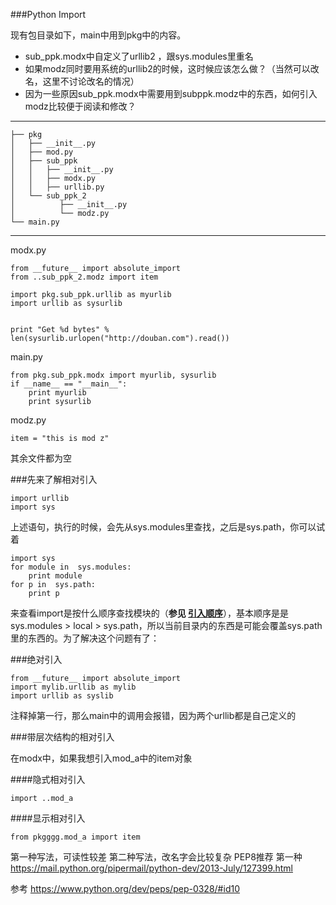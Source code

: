 ###Python Import

 现有包目录如下，main中用到pkg中的内容。
 

 - sub_ppk.modx中自定义了urllib2 ，跟sys.modules里重名
 - 如果modz同时要用系统的urllib2的时候，这时候应该怎么做？（当然可以改名，这里不讨论改名的情况）
 - 因为一些原因sub_ppk.modx中需要用到subppk.modz中的东西，如何引入modz比较便于阅读和修改？

---

    ├── pkg
    │   ├── __init__.py
    │   ├── mod.py
    │   ├── sub_ppk
    │   │   ├── __init__.py
    │   │   ├── modx.py
    │   │   ├── urllib.py
    │   └── sub_ppk_2
    │          ├── __init__.py
    │          └── modz.py
    └── main.py

---
modx.py

    from __future__ import absolute_import
    from ..sub_ppk_2.modz import item
    
    import pkg.sub_ppk.urllib as myurlib
    import urllib as sysurlib
    
    
    print "Get %d bytes" % len(sysurlib.urlopen("http://douban.com").read())

main.py
    
    from pkg.sub_ppk.modx import myurlib, sysurlib
    if __name__ == "__main__":
        print myurlib
        print sysurlib
        
modz.py

    item = "this is mod z"

其余文件都为空

###先来了解相对引入

    import urllib
    import sys

上述语句，执行的时候，会先从sys.modules里查找，之后是sys.path，你可以试着

    import sys
    for module in  sys.modules:
        print module
    for p in  sys.path:
        print p

来查看import是按什么顺序查找模块的（**参见 [引入顺序][1]**），基本顺序是是 sys.modules > local > sys.path，所以当前目录内的东西是可能会覆盖sys.path里的东西的。为了解决这个问题有了：

###绝对引入


    from __future__ import absolute_import
    import mylib.urllib as mylib
    import urllib as syslib
    
注释掉第一行，那么main中的调用会报错，因为两个urllib都是自己定义的

###带层次结构的相对引入

在modx中，如果我想引入mod_a中的item对象

####隐式相对引入

    import ..mod_a
####显示相对引入

    from pkgggg.mod_a import item

第一种写法，可读性较差
第二种写法，改名字会比较复杂
PEP8推荐 第一种 
https://mail.python.org/pipermail/python-dev/2013-July/127399.html


参考 https://www.python.org/dev/peps/pep-0328/#id10


  [1]: https://docs.python.org/2/tutorial/modules.html#the-module-search-path
